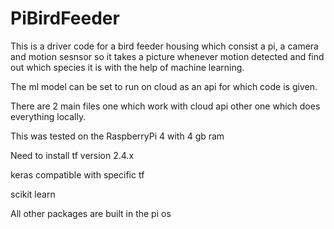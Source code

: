 # PiBirdFeeder
This is a driver code for a bird feeder housing which consist a pi, a camera and motion sesnsor 
so it takes a picture whenever motion detected and find out which species it is with the help of machine learning.

The ml model can be set to run on cloud as an api for which code is given.

There are 2 main files one which work with cloud api other one which does everything locally.

This was tested on the RaspberryPi 4 with 4 gb ram

Need to install tf version 2.4.x

keras compatible with specific tf

scikit learn

All other packages are built in the pi os
